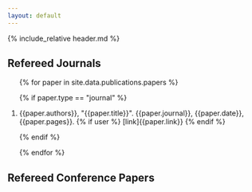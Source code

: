 ```yaml
---
layout: default
---
```


{% include_relative header.md %}

## Refereed Journals

<div markdown="1" class="references">

<ol reversed>

{% for paper in site.data.publications.papers %}

{% if paper.type == "journal" %}

<li class="reference">{{paper.authors}}, "{{paper.title}}". {{paper.journal}}, {{paper.date}}, {{paper.pages}}. 
{% if user %}
 [link]{{paper.link}}
{% endif %}
</li>

{% endif %}

{% endfor %}

</ol>


## Refereed Conference Papers
